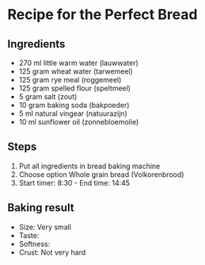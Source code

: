 # Recipe for the Perfect Bread

## Ingredients

* 270 ml little warm water (lauwwater)
* 125 gram wheat water (tarwemeel)
* 125 gram rye meal (roggemeel)
* 125 gram spelled flour (speltmeel)
* 5 gram salt (zout)
* 10 gram baking soda (bakpoeder)
* 5 ml natural vingear (natuurazijn)
* 10 ml sunflower oil (zonnebloemolie)

## Steps

1. Put all ingredients in bread baking machine
2. Choose option Whole grain bread (Volkorenbrood)
3. Start timer: 8:30 - End time: 14:45 

## Baking result

* Size: Very small
* Taste: 
* Softness:  
* Crust: Not very hard
